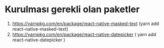 # Kurulması gerekli olan paketler

1. https://yarnpkg.com/en/package/react-native-masked-text (yarn add react-native-masked-text)
2. https://yarnpkg.com/en/package/react-native-datepicker ( yarn add react-native-datepicker )
